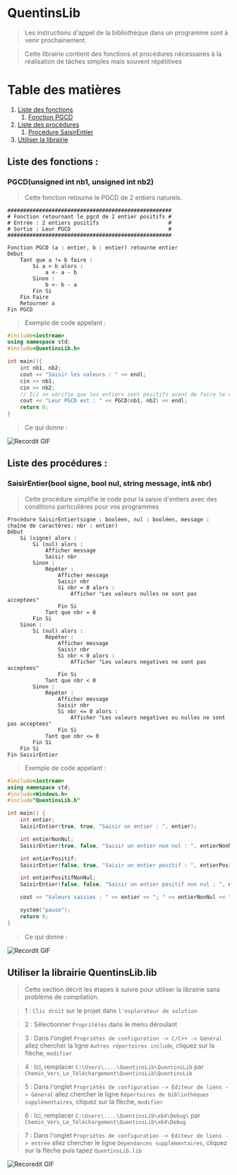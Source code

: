 # QuentinsLib

> Les instructions d'appel de la bibliothèque dans un programme sont à venir prochainement.

> Cette librairie contient des fonctions et procédures nécessaires à la réalisation de tâches simples mais souvent répétitives

# Table des matières
1. [Liste des fonctions](#Liste-des-fonctions)
    1. [Fonction PGCD](#PGCD)
2. [Liste des procédures](#Liste-des-procédures)
    1. [Procédure SaisirEntier](#SaisirEntier)
3. [Utiliser la librairie](#use_library)

## Liste des fonctions : <a name="Liste-des-fonctions"></a>

### PGCD(unsigned int nb1, unsigned int nb2) <a name="PGCD"></a>
> Cette fonction retourne le PGCD de 2 entiers naturels.

```text
####################################################
# Fonction retournant le pgcd de 2 entier positifs #
# Entrée : 2 entiers positifs                      #
# Sortie : Leur PGCD                               #
####################################################

Fonction PGCD (a : entier, b : entier) retourne entier
Début
    Tant que a != b faire :
        Si a > b alors :
            a <- a - b
        Sinon :
            b <- b - a
        Fin Si
    Fin Faire
    Retourner a
Fin PGCD
```

> Exemple de code appelant :

```c++
#include<iostream>
using namespace std;
#include<QuentinsLib.h>

int main(){
    int nb1, nb2;
    cout << "Saisir les valeurs : " << endl;
    cin >> nb1;
    cin >> nb2;
    // Ici on vérifie que les entiers sont positifs avant de faire le calcul
    cout << "Leur PGCD est : " << PGCD(nb1, nb2) << endl;
    return 0;
}
```

> Ce qui donne :

![Recordit GIF](http://recordit.co/uWcXfK36cf.gif)

## Liste des procédures : <a name="Liste-des-procédures"></a>

### SaisirEntier(bool signe, bool nul, string message, int& nbr) <a name="SaisirEntier"></a>

> Cette procédure simplifie le code pour la saisie d'entiers avec des conditions particulières pour vos programmes

```text
Procédure SaisirEntier(signe : booléen, nul : booléen, message : chaîne de caractères; nbr : entier)
Début
    Si (signe) alors :
        Si (nul) alors :
            Afficher message
            Saisir nbr
        Sinon :
            Répéter :
                Afficher message
                Saisir nbr
                Si nbr = 0 alors :
                    Afficher "Les valeurs nulles ne sont pas acceptees"
                Fin Si
            Tant que nbr = 0
        Fin Si
    Sinon :
        Si (nul) alors :
            Répéter :
                Afficher message
                Saisir nbr
                Si nbr < 0 alors :
                    Afficher "Les valeurs negatives ne sont pas acceptees"
                Fin Si
            Tant que nbr < 0
        Sinon :
            Répéter :
                Afficher message
                Saisir nbr
                Si nbr <= 0 alors :
                    Afficher "Les valeurs negatives ou nulles ne sont pas acceptees"
                Fin Si
            Tant que nbr <= 0
        Fin Si
    Fin Si
Fin SaisirEntier
```

> Exemple de code appelant :

```c++
#include<iostream>
using namespace std;
#include<Windows.h>
#include"QuentinsLib.h"

int main() {
	int entier;
	SaisirEntier(true, true, "Saisir un entier : ", entier);

	int entierNonNul;
	SaisirEntier(true, false, "Saisir un entier non nul : ", entierNonNul);

	int entierPositif;
	SaisirEntier(false, true, "Saisir un entier positif : ", entierPositif);

	int entierPositifNonNul;
	SaisirEntier(false, false, "Saisir un entier positif non nul : ", entierPositifNonNul);

	cout << "Valeurs saisies : " << entier << "; " << entierNonNul << "; " << entierPositif << "; " << entierPositifNonNul << endl;

	system("pause");
	return 0;
}
```

> Ce qui donne :

![Recordit GIF](http://recordit.co/5NxA8jtdi5.gif)

## Utiliser la librairie QuentinsLib.lib <a name="use_library"></a>

> Cette section décrit les étapes à suivre pour utiliser la librairie sans problème de compilation.

> 1 : `Clic droit` sur le projet dans `l'explorateur de solution`

> 2 : Sélectionner `Propritétés` dans le menu déroulant

> 3 : Dans l'onglet `Propriétés de configuration -> C/C++ -> Général` allez chercher la ligne `Autres répertoires include`, cliquez sur la flèche, `modifier`

> 4 : Ici, remplacer `C:\Users\....\QuentinsLib\QuentinsLib` par `Chemin_Vers_Le_Téléchargement\QuentinsLib\QuentinsLib`

> 5 : Dans l'onglet `Propriétés de configuration -> Éditeur de liens -> Général` allez chercher le ligne `Répertoires de bibliothèques supplémentaires`, cliquez sur la flèche, `modifier`

> 6 : Ici, remplacer `C:\Users\....\QuentinsLib\x64\Debug\` par `Chemin_Vers_Le_Téléchargement\QuentinsLib\x64\Debug`

> 7 : Dans l'onglet `Propriétés de configuration -> Éditeur de liens -> entrée` allez chercher le ligne `Dépendances supplémentaires`, cliquez sur la flèche puis tapez `QuentinsLib.lib`

![Recoredit GIF](http://recordit.co/LPyHRNEN8G.gif)